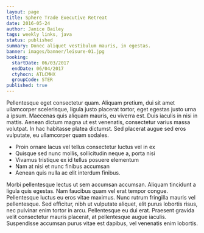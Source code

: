 ```yaml
---
layout: page
title: Sphere Trade Executive Retreat
date: 2016-05-24
author: Janice Bailey
tags: weekly links, java
status: published
summary: Donec aliquet vestibulum mauris, in egestas.
banner: images/banner/leisure-01.jpg
booking:
  startDate: 06/03/2017
  endDate: 06/04/2017
  ctyhocn: ATLCMHX
  groupCode: STER
published: true
---
```

Pellentesque eget consectetur quam. Aliquam pretium, dui sit amet ullamcorper scelerisque, ligula justo placerat tortor, eget egestas justo urna a ipsum. Maecenas quis aliquam mauris, eu viverra est. Duis iaculis in nisi in mattis. Aenean dictum magna ut est venenatis, consectetur varius massa volutpat. In hac habitasse platea dictumst. Sed placerat augue sed eros vulputate, eu ullamcorper quam sodales.

* Proin ornare lacus vel tellus consectetur luctus vel in ex
* Quisque sed nunc mollis, sollicitudin neque a, porta nisi
* Vivamus tristique ex id tellus posuere elementum
* Nam at nisi et nunc finibus accumsan
* Aenean quis nulla ac elit interdum finibus.

Morbi pellentesque lectus ut sem accumsan accumsan. Aliquam tincidunt a ligula quis egestas. Nam faucibus quam vel erat tempor congue. Pellentesque luctus eu eros vitae maximus. Nunc rutrum fringilla mauris vel pellentesque. Sed efficitur, nibh ut vulputate aliquet, elit purus lobortis risus, nec pulvinar enim tortor in arcu. Pellentesque eu dui erat. Praesent gravida velit consectetur mauris placerat, at pellentesque augue iaculis. Suspendisse accumsan purus vitae est dapibus, vel venenatis enim lobortis.
